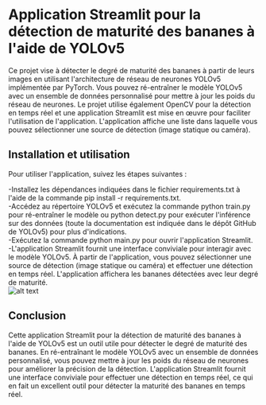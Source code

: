 <h1>Application Streamlit pour la détection de maturité des bananes à l'aide de YOLOv5</h1>
Ce projet vise à détecter le degré de maturité des bananes à partir de leurs images en utilisant l'architecture de réseau de neurones YOLOv5 implémentée par PyTorch. Vous pouvez ré-entraîner le modèle YOLOv5 avec un ensemble de données personnalisé pour mettre à jour les poids du réseau de neurones. Le projet utilise également OpenCV pour la détection en temps réel et une application Streamlit est mise en œuvre pour faciliter l'utilisation de l'application. L'application affiche une liste dans laquelle vous pouvez sélectionner une source de détection (image statique ou caméra).

<h2>Installation et utilisation</h2>
Pour utiliser l'application, suivez les étapes suivantes :

-Installez les dépendances indiquées dans le fichier requirements.txt à l'aide de la commande pip install -r requirements.txt.<br>
-Accédez au répertoire YOLOv5 et exécutez la commande python train.py pour ré-entraîner le modèle ou python detect.py pour exécuter l'inférence sur des données (toute la documentation est indiquée dans le dépôt GitHub de YOLOv5) pour plus d'indications.<br>
-Exécutez la commande python main.py pour ouvrir l'application Streamlit.<br>
-L'application Streamlit fournit une interface conviviale pour interagir avec le modèle YOLOv5. À partir de l'application, vous pouvez sélectionner une source de détection (image statique ou caméra) et effectuer une détection en temps réel. L'application affichera les bananes détectées avec leur degré de maturité.<br>
![alt text](https://github.com/Ismaillbazri/Yolov5-banana-ripness-detection-Streamlit-application/blob/main/image1.jpg?raw=true)
<h2>Conclusion</h2>
Cette application Streamlit pour la détection de maturité des bananes à l'aide de YOLOv5 est un outil utile pour détecter le degré de maturité des bananes. En ré-entraînant le modèle YOLOv5 avec un ensemble de données personnalisé, vous pouvez mettre à jour les poids du réseau de neurones pour améliorer la précision de la détection. L'application Streamlit fournit une interface conviviale pour effectuer une détection en temps réel, ce qui en fait un excellent outil pour détecter la maturité des bananes en temps réel.

